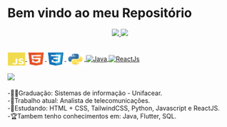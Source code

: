 <h1>Bem vindo ao meu Repositório</h1>

<div align="center">
  <a href="https://github.com/Jhonatan-port">
  <img height="150em" src="https://github-readme-stats.vercel.app/api?username=jhonatan-port&show_icons=true&theme=transparent&include_all_commits=true&count_private=true"/>
  <img height="150em" src="https://github-readme-stats.vercel.app/api/top-langs/?username=Jhonatan-port&hide=CSS&layout=compact&langs_count=7&theme=transparent"/>
</div>
<br>
<div style="display: inline_block"><br>
  <img align="center" alt="Js" height="30" width="40" src="https://raw.githubusercontent.com/devicons/devicon/master/icons/javascript/javascript-plain.svg">
  <img align="center" alt="HTML" height="30" width="40" src="https://raw.githubusercontent.com/devicons/devicon/master/icons/html5/html5-original.svg">
  <img align="center" alt="CSS" height="30" width="40" src="https://raw.githubusercontent.com/devicons/devicon/master/icons/css3/css3-original.svg">
  <img align="center" alt="Python" height="30" width="40" src="https://raw.githubusercontent.com/devicons/devicon/master/icons/python/python-original.svg">
  <img align="center" alt="Java" height="30" width="40" src="https://cdn.jsdelivr.net/gh/devicons/devicon/icons/java/java-original-wordmark.svg" />
  <img  align="center" alt="ReactJs" height="30" width="40" src="https://cdn.jsdelivr.net/gh/devicons/devicon/icons/react/react-original.svg" />
  
</div>
<br>
<div>
  <a href="https://www.linkedin.com/in/jhonatan-dos-santos-210852208" target="_blank"><img src="https://img.shields.io/badge/-LinkedIn-%230077B5?style=for-the-badge&logo=linkedin&logoColor=white" target="_blank"></a> 
  </div>
<br>
-👨‍🎓Graduação: Sistemas de informação - Unifacear. <br>
-🤵Trabalho atual: Analista de telecomunicações.<br>
-🎯Estudando: HTML + CSS, TailwindCSS, Python, Javascript e ReactJS.<br>
-🏆Tambem tenho conhecimentos em: Java, Flutter, SQL.<br>
